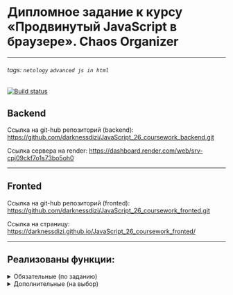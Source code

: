 # Дипломное задание к курсу «Продвинутый JavaScript в браузере». Chaos Organizer
---

###### tags: `netology` `advanced js in html`

[![Build status](https://ci.appveyor.com/api/projects/status/25hw0a8fgfrdh7xq?svg=true)](https://ci.appveyor.com/project/darknessdizi/javascript-26-coursework-fronted)

## Backend

Ссылка на git-hub репозиторий (backend): https://github.com/darknessdizi/JavaScript_26_coursework_backend.git

Ссылка сервера на render: https://dashboard.render.com/web/srv-cpj09ckf7o1s73bo5oh0

---

## Fronted

Ссылка на git-hub репозиторий (fronted): https://github.com/darknessdizi/JavaScript_26_coursework_fronted.git

Ссылка на страницу: https://darknessdizi.github.io/JavaScript_26_coursework_fronted/

---

## Реализованы функции:
<details>
<summary>Обязательные (по заданию)</summary>

1. Сохранение в истории ссылок и текстовых сообщений.
   - Напишите свое сообщение в поле ввода (пункт 1 на рисунке) и нажмите "Enter". Оно будет сохранено на сервере и добавлено в поле приложения (пункт 2 на рисунке).
   - При перезапуске страницы приложения все сохраненные на сервере сообщения автоматически будут подгружены в чат приложения (пункт 2 на рисунке).
   - Репозиторий [сервера](https://github.com/darknessdizi/JavaScript_26_coursework_backend.git)
  ![Ссылки](/pic/screen1.png)

2. Ссылки (`http://` или `https://`) должны быть кликабельны и отображаться, как ссылки.
   - Ссылки сохраненные в чате являются кликабельными и отображаются, как ссылки (пункт 1 на рисунке). При нажатии на них курсором мыши Вас переадресуют по адресу ссылки.
  ![Ссылки](/pic/screen2.png)

3. Сохранение в истории изображений, видео и аудио (как файлов) — через Drag & Drop и через иконку загрузки.
   - Нажатие на иконку скрепка (пункт 1 на рисунке 1) открывает поле для выбора файлов (пункт 2 на рисунке 1).
   - Выбрать можно 1 файл или несколько за один раз (пункт 3 на рисунке 1). Нажав кнопку открыть в поле ввода (пункт 3 на рисунке 1), приложение отправит запрос на сервер для сохранения выбранных файлов на сервере. При успешном сохранении файлы будут добавлены в приложение.
   - Файлы можно добавлять в приложение так же через Drag & Drop (пункт 4 на рисунке 1).
  ![files](/pic/screen3.png)
   - Ограничений по типу добавляемых файлов нет (пункт 1 на рисунке 2). Приложение определяет добавленные файлы по 4 типам (image, video, audio, files). Если добавленный файл не попадает под тип ***image, video, audio***, он будет добавлен в приложение, как тип ***files*** (пункт 2 на рисунке 2).
  ![files](/pic/screen4.png)

4. Скачивание файлов на компьютер пользователя.
   - Скачивание аудио и видео можно осуществить через браузерные ссылки (пункт 1 на рисунке 1). При нажатии на данные иконки, откроется меню загрузки файлов (пункт 1 на рисунке 2).
  ![links](/pic/screen5.png)
   - Так же скачивание файлов можно осуществить через иконку загрузки (пункт 2 на рисунке 2). Данная иконка имеется у всех файлов, кроме текстовых сообщений.
  ![links](/pic/screen6.png)

5. Ленивая подгрузка: сначала подгружаются последние 10 сообщений. При прокрутке вверх подгружаются следующие 10 и т. д.
   - Реализована "ленивая подгрузка". При получении данных от сервера, приложение отобразит только последние 10 сообщений.
   - Положение скролла при этом переместится максимально вниз (пункт 1 на рисунке 1).
  ![scroll](/pic/screen7.png)
   - Если скролл поднимется вверх до максимального значения (пункт 1 на рисунке 2) и имеются файлы для отображения в памяти приложения, тогда будет произведена подгрузка еще 10 файлов и т.д. Скролл при этом будет удерживать свою позицию напротив просматриваемого файла (пункт 2 на рисунке 2).
  ![scroll](/pic/screen9.png)
  ![scroll](/pic/screen8.png)

</details>

<details>
<summary>Дополнительные (на выбор)</summary>

1. Синхронизация: если приложение открыто в нескольких окнах или вкладках, то контент должен быть синхронизирован.
    - Реализована синхронизация контента. При открытии нескольких страниц, если добавить сообщение, удалить его или изменить статус сообщения, это изменение отобразится на всех страницах.
    - Исключение составляет, если окно открыто в режиме отображения избранных сообщений. В этом случае, синхронизация между окнами в данном окне будет касаться только изменений связанных с сообщениями имеющими статус избранное. 
  
2. Запись видео и аудио, используя API браузера.
    - Нажав на иконку микрофона или видеокамеры (пункт 1 на рисунке 1) приложение произведет подключение к Вашим медиа-устройствам. Если подключение производится в первый раз, тогда браузер запросит разрешение (пункт 2 на рисунке 1) или блокировку (пункт 3 на рисунке 1). Само приложение будет находится в готовности к записи медиапотока (пункт 4 на рисунке 1). 
  ![media](/pic/screen10.png)
   Получив разрешение на использование медиа-устройств, приложение начнет запись медиапотока (пункт 5 на рисунке 2 для audio).
  ![media](/pic/screen13.png)
  (пункт 6 на рисунке 3 для video)
  ![media](/pic/screen14.png)
    - Если заблокировать медиа-устройство или оно не исправно (отсутсвует подключение). Приложение проинформирует об этом вызвав модальное окно в зависимости от типа неподключенного устройства (пункт 1 на рисунке 4).
  ![media](/pic/screen11.png)
  (пункт 2 на рисунке 5).
  ![media](/pic/screen12.png)
   - Нажав кнопку ОК при записи медиапотока. Запись остановится и приложение отправит файл на сервер для его сохранения. При успешном сохранении файла на сервере оно будет добавлено в чат приложения (пункт 5 на рисунке 6). 
  ![media](/pic/screen15.png)

3. Отправка геолокации.
    - Приложение предусматривает использование геолокации. При первом отправлении сообщения, появится запрос от браузера на использование геолокации (пункт 1 на рисунке 1).
  ![geolocation](/pic/screen16.png)
    - Если разрешить приложению использовать геолокацию, то при отправке сообщений приложене будет получать Ваши координаты от браузера и отображать их в нижней части сообщения автоматически (пункт 4 на рисунке 2).
  ![geolocation](/pic/screen19.png)
    - Если браузер не может нам предоставить координаты или пользователь запретил браузеру определять местоположение, появится модальное окно запрашивающее прописать координаты вручную (пункт 2 на рисунке 3).
  ![geolocation](/pic/screen17.png)
    - Если пользователь введет координаты вручную не по образцу или это будут не координаты, тогда модальное окно покажет ошибку (пункт 3 на рисунке 4).
  ![geolocation](/pic/screen18.png)

4. Воспроизведение видео/аудио, используя API браузера.
    - Добавленные видео и аудио сообщения можно просматривать непосредственно в чате. Для этого можно использовать кнопки управления на соответствующих файлах (пункт 1 на рисунке 1).
  ![look](/pic/screen20.png)
   
5. Добавление сообщения в избранное, должен быть интерфейс для просмотра избранного.
    - При нажатии в сообщении на икноку звездочка (пункт 1 на рисунке 1). После получения ответа от сервера, данное сообщение поменяет свой статус на избранное и поменяет свой цвет (пункт 3 на рисунке 2). 
   ![favorites](/pic/screen21.png)
   ![favorites](/pic/screen22.png)
   - Чтобы просмотреть список избранных необходимо зайти в меню. Откроется дополнительное окно в котором необходимо нажать кнопку "избранное" (пункт 4 на рисунке 3)
   ![favorites](/pic/screen23.png)
   - После получения ответа от сервера кнопка "избранное" сменит свой цвет (пункт 6 на рисунке 4) и в чате отобразятся только сообщения имеющие статус избранное (пункт 5 на рисунке 4). Все сообщения не имеющие такого статуса (пункт 2 на рисунке 1) в чат не будут добавлены. Если нажать кнопку повторно, приложение перейдет в обычный режим и будут отображаться все сообщения.
   ![favorites](/pic/screen24.png)
    - **Важно!!!** В режиме отображения избранное можно добавлять новые сообщения, но они не будуут отображаться, так как все новые сообщения не имеют статуса "избранное". Так же если в другом окне был изменен статус сообщения, эти изменения будут отображаться в текущем окне. 
6. Просмотр вложений по категориям: аудио, видео, изображения, другие файлы (см. боковое меню Telegram).
   
7. Поддержка смайликов (emoji).

</details>
